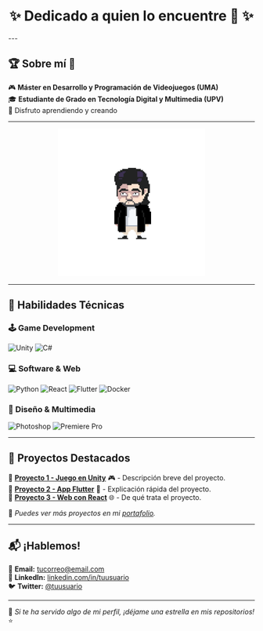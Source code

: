 <h1 align="center">✨ Dedicado a quien lo encuentre 👀 ✨</h1>
---

## 🏆 Sobre mí 📍

🎮 **Máster en Desarrollo y Programación de Videojuegos (UMA)**  
🎓 **Estudiante de Grado en Tecnología Digital y Multimedia (UPV)**  
🎯 Disfruto aprendiendo y creando 

---

<p align="center">
  <img src="https://github.com/jdomdeu/jdomdeu/blob/main/joan.gif" width="300" />
</p>

---

## 🚀 Habilidades Técnicas  

### 🕹️ Game Development  
  <img src="https://skillicons.dev/icons?i=unity" height="40" alt="Unity"/>  <img src="https://cdn.jsdelivr.net/gh/devicons/devicon/icons/csharp/csharp-original.svg" height="40" alt="C#"/> 
   

### 💻 Software & Web  
  <img src="https://cdn.jsdelivr.net/gh/devicons/devicon/icons/python/python-original.svg" height="40" alt="Python"/> <img src="https://cdn.jsdelivr.net/gh/devicons/devicon/icons/react/react-original.svg" height="40" alt="React"/> <img src="https://cdn.jsdelivr.net/gh/devicons/devicon/icons/flutter/flutter-original.svg" height="40" alt="Flutter"/> <img src="https://skillicons.dev/icons?i=docker" height="40" alt="Docker"/>

### 🎨 Diseño & Multimedia  
  <img src="https://skillicons.dev/icons?i=ps" height="40" alt="Photoshop"/> <img src="https://skillicons.dev/icons?i=pr" height="40" alt="Premiere Pro"/>
  
---

## 🌟 Proyectos Destacados  

🔹 **[Proyecto 1 - Juego en Unity](#)** 🎮 - Descripción breve del proyecto.  
🔹 **[Proyecto 2 - App Flutter](#)** 📱 - Explicación rápida del proyecto.  
🔹 **[Proyecto 3 - Web con React](#)** 🌐 - De qué trata el proyecto.  

📸 *Puedes ver más proyectos en mi [portafolio](https://jdomdeu.github.io).*  

---

## 📬 ¡Hablemos!  

📩 **Email:** [tucorreo@email.com](mailto:tucorreo@email.com)  
💼 **LinkedIn:** [linkedin.com/in/tuusuario](https://linkedin.com/in/tuusuario)  
🐦 **Twitter:** [@tuusuario](https://twitter.com/tuusuario)  

---

💙 *Si te ha servido algo de mi perfil, ¡déjame una estrella en mis repositorios!* ⭐  
